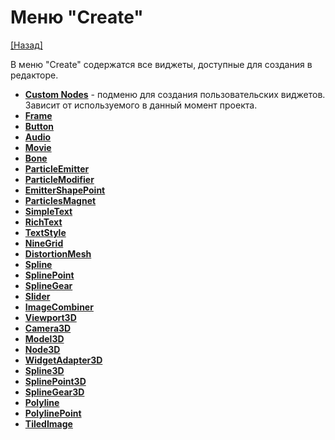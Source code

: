 # Меню "Create"
[[Назад]](@MenuBar)

В меню "Create" содержатся все виджеты, доступные для создания в редакторе.
* **[Custom Nodes]()** - подменю для создания пользовательских виджетов. Зависит от используемого в данный момент проекта.
* **[Frame]()**
* **[Button]()**
* **[Audio]()**
* **[Movie]()**
* **[Bone]()**
* **[ParticleEmitter]()**
* **[ParticleModifier]()**
* **[EmitterShapePoint]()**
* **[ParticlesMagnet]()**
* **[SimpleText]()**
* **[RichText]()**
* **[TextStyle]()**
* **[NineGrid]()**
* **[DistortionMesh]()**
* **[Spline]()**
* **[SplinePoint]()**
* **[SplineGear]()**
* **[Slider]()**
* **[ImageCombiner]()**
* **[Viewport3D]()**
* **[Camera3D]()**
* **[Model3D]()**
* **[Node3D]()**
* **[WidgetAdapter3D]()**
* **[Spline3D]()**
* **[SplinePoint3D]()**
* **[SplineGear3D]()**
* **[Polyline]()**
* **[PolylinePoint]()**
* **[TiledImage]()**
